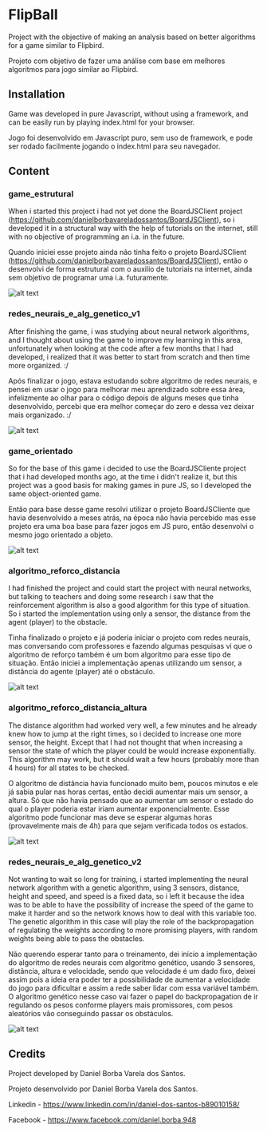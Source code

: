 # FlipBall

Project with the objective of making an analysis based on better algorithms for a game similar to Flipbird.

Projeto com objetivo de fazer uma análise com base em melhores algoritmos para jogo similar ao Flipbird.

## Installation

Game was developed in pure Javascript, without using a framework, and can be easily run by playing index.html for your browser.

Jogo foi desenvolvido em Javascript puro, sem uso de framework, e pode ser rodado facilmente jogando o index.html para seu navegador.

## Content

### game_estrutural

When i started this project i had not yet done the BoardJSClient project (https://github.com/danielborbavareladossantos/BoardJSClient), so i developed it in a structural way with the help of tutorials on the internet, still with no objective of programming an i.a. in the future.

Quando iniciei esse projeto ainda não tinha feito o projeto BoardJSClient (https://github.com/danielborbavareladossantos/BoardJSClient), então o desenvolvi de forma estrutural com o auxilio de tutoriais na internet, ainda sem objetivo de programar uma i.a. futuramente.

![alt text](https://github.com/danielborbavareladossantos/flipball/blob/master/docs/game1.gif?raw=true)

### redes_neurais_e_alg_genetico_v1

After finishing the game, i was studying about neural network algorithms, and I thought about using the game to improve my learning in this area, unfortunately when looking at the code after a few months that I had developed, i realized that it was better to start from scratch and then time more organized. :/

Após finalizar o jogo, estava estudando sobre algoritmo de redes neurais, e pensei em usar o jogo para melhorar meu aprendizado sobre essa área, infelizmente ao olhar para o código depois de alguns meses que tinha desenvolvido, percebi que era melhor começar do zero e dessa vez deixar mais organizado. :/

![alt text](https://github.com/danielborbavareladossantos/flipball/blob/master/docs/game2.gif?raw=true)

### game_orientado

So for the base of this game i decided to use the BoardJSCliente project that i had developed months ago, at the time i didn't realize it, but this project was a good basis for making games in pure JS, so I developed the same object-oriented game.

Então para base desse game resolvi utilizar o projeto BoardJSCliente que havia desenvolvido a meses atrás, na época não havia percebido mas esse projeto era uma boa base para fazer jogos em JS puro, então desenvolvi o mesmo jogo orientado a objeto.

![alt text](https://github.com/danielborbavareladossantos/flipball/blob/master/docs/game3.gif?raw=true)

### algoritmo_reforco_distancia

I had finished the project and could start the project with neural networks, but talking to teachers and doing some research i saw that the reinforcement algorithm is also a good algorithm for this type of situation. So i started the implementation using only a sensor, the distance from the agent (player) to the obstacle.

Tinha finalizado o projeto e já poderia iniciar o projeto com redes neurais, mas conversando com professores e fazendo algumas pesquisas vi que o algoritmo de reforço também é um bom algoritmo para esse tipo de situação. Então iniciei a implementação apenas utilizando um sensor, a distância do agente (player) até o obstáculo.

![alt text](https://github.com/danielborbavareladossantos/flipball/blob/master/docs/distancia.png?raw=true)

### algoritmo_reforco_distancia_altura

The distance algorithm had worked very well, a few minutes and he already knew how to jump at the right times, so i decided to increase one more sensor, the height. Except that I had not thought that when increasing a sensor the state of which the player could be would increase exponentially. This algorithm may work, but it should wait a few hours (probably more than 4 hours) for all states to be checked.

O algoritmo de distância havia funcionado muito bem, poucos minutos e ele já sabia pular nas horas certas, então decidi aumentar mais um sensor, a altura. Só que não havia pensado que ao aumentar um sensor o estado do qual o player poderia estar iriam aumentar exponencialmente. Esse algoritmo pode funcionar mas deve se esperar algumas horas (provavelmente mais de 4h) para que sejam verificada todos os estados.

![alt text](https://github.com/danielborbavareladossantos/flipball/blob/master/docs/distanciaAltura.png?raw=true)

### redes_neurais_e_alg_genetico_v2

Not wanting to wait so long for training, i started implementing the neural network algorithm with a genetic algorithm, using 3 sensors, distance, height and speed, and speed is a fixed data, so i left it because the idea was to be able to have the possibility of increase the speed of the game to make it harder and so the network knows how to deal with this variable too. The genetic algorithm in this case will play the role of the backpropagation of regulating the weights according to more promising players, with random weights being able to pass the obstacles.

Não querendo esperar tanto para o treinamento, dei início a implementação do algoritmo de redes neurais com algoritmo genético, usando 3 sensores, distância, altura e velocidade, sendo que velocidade é um dado fixo, deixei assim pois a ideia era poder ter a possibilidade de aumentar a velocidade do jogo para dificultar e assim a rede saber lidar com essa variável também. O algoritmo genético nesse caso vai fazer o papel do backpropagation de ir regulando os pesos conforme players mais promissores, com pesos aleatórios vão conseguindo passar os obstáculos.

![alt text](https://github.com/danielborbavareladossantos/flipball/blob/master/docs/rede.png?raw=true)

## Credits

Project developed by Daniel Borba Varela dos Santos.

Projeto desenvolvido por Daniel Borba Varela dos Santos.

Linkedin - https://www.linkedin.com/in/daniel-dos-santos-b89010158/

Facebook - https://www.facebook.com/daniel.borba.948